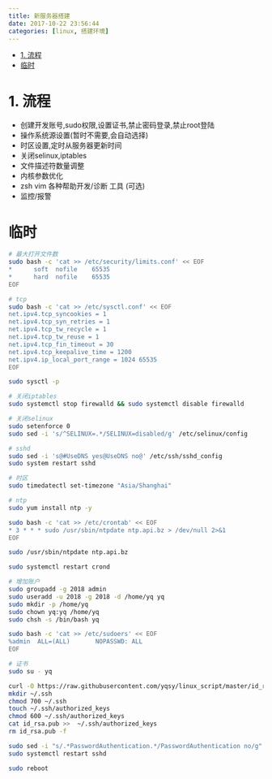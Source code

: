 ```yaml
---
title: 新服务器搭建
date: 2017-10-22 23:56:44
categories: [linux, 搭建环境]
---
```


<!-- TOC -->

- [1. 流程](#1-流程)
- [临时](#临时)

<!-- /TOC -->

<a id="markdown-1-流程" name="1-流程"></a>
# 1. 流程

* 创建开发账号,sudo权限,设置证书,禁止密码登录,禁止root登陆
* 操作系统源设置(暂时不需要,会自动选择)
* 时区设置,定时从服务器更新时间
* 关闭selinux,iptables
* 文件描述符数量调整
* 内核参数优化
* zsh vim 各种帮助开发/诊断 工具 (可选)
* 监控/报警


<a id="markdown-临时" name="临时"></a>
# 临时

```bash
# 最大打开文件数
sudo bash -c 'cat >> /etc/security/limits.conf' << EOF
*      soft  nofile    65535
*      hard  nofile    65535
EOF

# tcp
sudo bash -c 'cat >> /etc/sysctl.conf' << EOF
net.ipv4.tcp_syncookies = 1
net.ipv4.tcp_syn_retries = 1
net.ipv4.tcp_tw_recycle = 1
net.ipv4.tcp_tw_reuse = 1
net.ipv4.tcp_fin_timeout = 30
net.ipv4.tcp_keepalive_time = 1200
net.ipv4.ip_local_port_range = 1024 65535
EOF

sudo sysctl -p

# 关闭iptables
sudo systemctl stop firewalld && sudo systemctl disable firewalld

# 关闭selinux
sudo setenforce 0
sudo sed -i 's/^SELINUX=.*/SELINUX=disabled/g' /etc/selinux/config

# sshd
sudo sed -i 's@#UseDNS yes@UseDNS no@' /etc/ssh/sshd_config
sudo system restart sshd

# 时区
sudo timedatectl set-timezone "Asia/Shanghai"

# ntp
sudo yum install ntp -y

sudo bash -c 'cat >> /etc/crontab' << EOF
* 3 * * * sudo /usr/sbin/ntpdate ntp.api.bz > /dev/null 2>&1
EOF

sudo /usr/sbin/ntpdate ntp.api.bz

sudo systemctl restart crond

# 增加账户
sudo groupadd -g 2018 admin
sudo useradd -u 2018 -g 2018 -d /home/yq yq
sudo mkdir -p /home/yq
sudo chown yq:yq /home/yq
sudo chsh -s /bin/bash yq

sudo bash -c 'cat >> /etc/sudoers' << EOF
%admin  ALL=(ALL)       NOPASSWD: ALL
EOF

# 证书
sudo su - yq

curl -O https://raw.githubusercontent.com/yqsy/linux_script/master/id_rsa.pub
mkdir ~/.ssh
chmod 700 ~/.ssh
touch ~/.ssh/authorized_keys
chmod 600 ~/.ssh/authorized_keys
cat id_rsa.pub >>  ~/.ssh/authorized_keys
rm id_rsa.pub -f

sudo sed -i "s/.*PasswordAuthentication.*/PasswordAuthentication no/g" /etc/ssh/sshd_config
sudo systemctl restart sshd

sudo reboot
```
